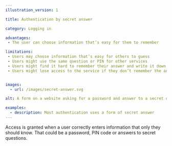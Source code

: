 ```yaml
---
illustration_version: 1

title: Authentication by secret answer

category: Logging in

advantages:
 - The user can choose information that’s easy for them to remember

limitations:
 - Users may choose information that’s easy for others to guess
 - Users might use the same question or PIN for other services
 - Users might find it hard to remember their answer and write it down, reducing security
 - Users might lose access to the service if they don’t remember the answer


images:
  - url: /images/secret-answer.svg

alt: A form on a website asking for a password and answer to a secret question.

examples:
  - description: Most authentication uses a form of secret answer
---
```


Access is granted when a user correctly enters information that only they should know. That could be a password, PIN code or answers to secret questions.
